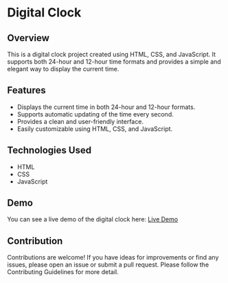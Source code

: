 # Digital Clock

## Overview

This is a digital clock project created using HTML, CSS, and JavaScript. It supports both 24-hour and 12-hour time formats and provides a simple and elegant way to display the current time.

## Features

- Displays the current time in both 24-hour and 12-hour formats.
- Supports automatic updating of the time every second.
- Provides a clean and user-friendly interface.
- Easily customizable using HTML, CSS, and JavaScript.

## Technologies Used

- HTML
- CSS
- JavaScript

## Demo

You can see a live demo of the digital clock here: [Live Demo](https://alpharsh.github.io/Clock-Digital/)

## Contribution

Contributions are welcome! If you have ideas for improvements or find any issues, please open an issue or submit a pull request. Please follow the Contributing Guidelines for more detail.
